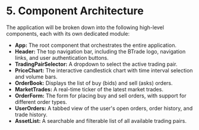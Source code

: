 # 5. Component Architecture

The application will be broken down into the following high-level components, each with its own dedicated module:

*   **App:** The root component that orchestrates the entire application.
*   **Header:** The top navigation bar, including the BTrade logo, navigation links, and user authentication buttons.
*   **TradingPairSelector:** A dropdown to select the active trading pair.
*   **PriceChart:** The interactive candlestick chart with time interval selection and volume bars.
*   **OrderBook:** Displays the list of buy (bids) and sell (asks) orders.
*   **MarketTrades:** A real-time ticker of the latest market trades.
*   **OrderForm:** The form for placing buy and sell orders, with support for different order types.
*   **UserOrders:** A tabbed view of the user's open orders, order history, and trade history.
*   **AssetList:** A searchable and filterable list of all available trading pairs.